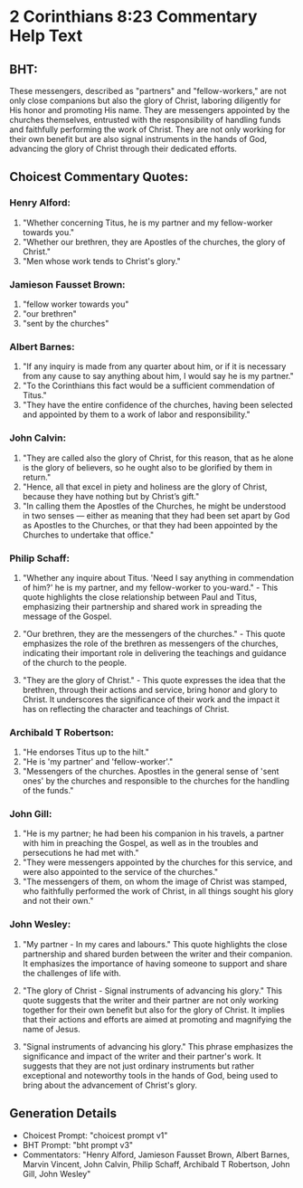 # 2 Corinthians 8:23 Commentary Help Text

## BHT:
These messengers, described as "partners" and "fellow-workers," are not only close companions but also the glory of Christ, laboring diligently for His honor and promoting His name. They are messengers appointed by the churches themselves, entrusted with the responsibility of handling funds and faithfully performing the work of Christ. They are not only working for their own benefit but are also signal instruments in the hands of God, advancing the glory of Christ through their dedicated efforts.

## Choicest Commentary Quotes:
### Henry Alford:
1. "Whether concerning Titus, he is my partner and my fellow-worker towards you."
2. "Whether our brethren, they are Apostles of the churches, the glory of Christ."
3. "Men whose work tends to Christ's glory."

### Jamieson Fausset Brown:
1. "fellow worker towards you"
2. "our brethren"
3. "sent by the churches"

### Albert Barnes:
1. "If any inquiry is made from any quarter about him, or if it is necessary from any cause to say anything about him, I would say he is my partner." 
2. "To the Corinthians this fact would be a sufficient commendation of Titus." 
3. "They have the entire confidence of the churches, having been selected and appointed by them to a work of labor and responsibility."

### John Calvin:
1. "They are called also the glory of Christ, for this reason, that as he alone is the glory of believers, so he ought also to be glorified by them in return." 
2. "Hence, all that excel in piety and holiness are the glory of Christ, because they have nothing but by Christ’s gift."
3. "In calling them the Apostles of the Churches, he might be understood in two senses — either as meaning that they had been set apart by God as Apostles to the Churches, or that they had been appointed by the Churches to undertake that office."

### Philip Schaff:
1. "Whether any inquire about Titus. 'Need I say anything in commendation of him?' he is my partner, and my fellow-worker to you-ward." - This quote highlights the close relationship between Paul and Titus, emphasizing their partnership and shared work in spreading the message of the Gospel.

2. "Our brethren, they are the messengers of the churches." - This quote emphasizes the role of the brethren as messengers of the churches, indicating their important role in delivering the teachings and guidance of the church to the people.

3. "They are the glory of Christ." - This quote expresses the idea that the brethren, through their actions and service, bring honor and glory to Christ. It underscores the significance of their work and the impact it has on reflecting the character and teachings of Christ.

### Archibald T Robertson:
1. "He endorses Titus up to the hilt."
2. "He is 'my partner' and 'fellow-worker'."
3. "Messengers of the churches. Apostles in the general sense of 'sent ones' by the churches and responsible to the churches for the handling of the funds."

### John Gill:
1. "He is my partner; he had been his companion in his travels, a partner with him in preaching the Gospel, as well as in the troubles and persecutions he had met with." 
2. "They were messengers appointed by the churches for this service, and were also appointed to the service of the churches." 
3. "The messengers of them, on whom the image of Christ was stamped, who faithfully performed the work of Christ, in all things sought his glory and not their own."

### John Wesley:
1. "My partner - In my cares and labours." This quote highlights the close partnership and shared burden between the writer and their companion. It emphasizes the importance of having someone to support and share the challenges of life with.

2. "The glory of Christ - Signal instruments of advancing his glory." This quote suggests that the writer and their partner are not only working together for their own benefit but also for the glory of Christ. It implies that their actions and efforts are aimed at promoting and magnifying the name of Jesus.

3. "Signal instruments of advancing his glory." This phrase emphasizes the significance and impact of the writer and their partner's work. It suggests that they are not just ordinary instruments but rather exceptional and noteworthy tools in the hands of God, being used to bring about the advancement of Christ's glory.


## Generation Details
- Choicest Prompt: "choicest prompt v1"
- BHT Prompt: "bht prompt v3"
- Commentators: "Henry Alford, Jamieson Fausset Brown, Albert Barnes, Marvin Vincent, John Calvin, Philip Schaff, Archibald T Robertson, John Gill, John Wesley"

